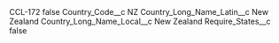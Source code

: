 <?xml version="1.0" encoding="UTF-8"?>
<CustomMetadata xmlns="http://soap.sforce.com/2006/04/metadata" xmlns:xsi="http://www.w3.org/2001/XMLSchema-instance" xmlns:xsd="http://www.w3.org/2001/XMLSchema">
    <label>CCL-172</label>
    <protected>false</protected>
    <values>
        <field>Country_Code__c</field>
        <value xsi:type="xsd:string">NZ</value>
    </values>
    <values>
        <field>Country_Long_Name_Latin__c</field>
        <value xsi:type="xsd:string">New Zealand</value>
    </values>
    <values>
        <field>Country_Long_Name_Local__c</field>
        <value xsi:type="xsd:string">New Zealand</value>
    </values>
    <values>
        <field>Require_States__c</field>
        <value xsi:type="xsd:boolean">false</value>
    </values>
</CustomMetadata>
